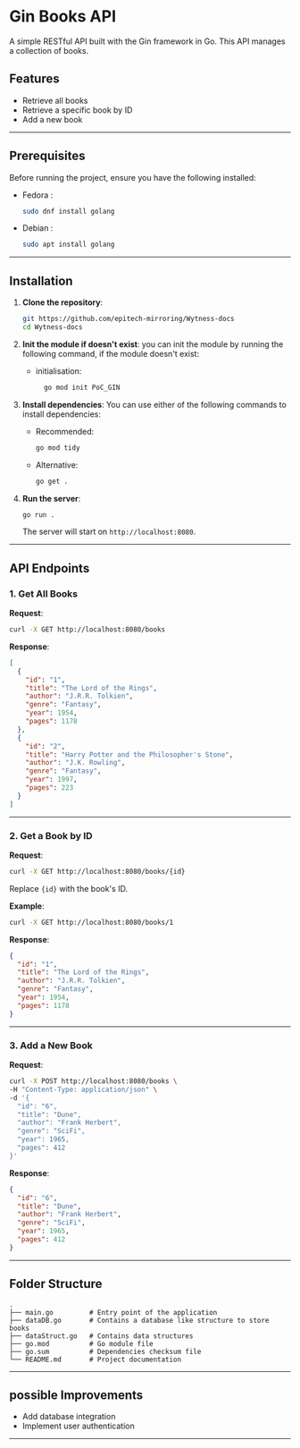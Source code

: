 
# Gin Books API

A simple RESTful API built with the Gin framework in Go. This API manages a collection of books.

## Features
- Retrieve all books
- Retrieve a specific book by ID
- Add a new book

---

## Prerequisites
Before running the project, ensure you have the following installed:
- Fedora :
    ```bash
    sudo dnf install golang
    ```
- Debian :
    ```bash
    sudo apt install golang
    ```

---

## Installation

1. **Clone the repository**:
   ```bash
   git https://github.com/epitech-mirroring/Wytness-docs
   cd Wytness-docs
   ```

2. **Init the module if doesn't exist**:
    you can init the module by running the following command, if the module doesn't exist:
    - initialisation:
      ```bash
        go mod init PoC_GIN
      ```

3. **Install dependencies**:
   You can use either of the following commands to install dependencies:
    - Recommended:
      ```bash
      go mod tidy
      ```
    - Alternative:
      ```bash
      go get .
      ```

4. **Run the server**:
   ```bash
   go run .
   ```

   The server will start on `http://localhost:8080`.

---

## API Endpoints

### 1. **Get All Books**
**Request**:
   ```bash
   curl -X GET http://localhost:8080/books
   ```
**Response**:
   ```json
   [
     {
       "id": "1",
       "title": "The Lord of the Rings",
       "author": "J.R.R. Tolkien",
       "genre": "Fantasy",
       "year": 1954,
       "pages": 1178
     },
     {
       "id": "2",
       "title": "Harry Potter and the Philosopher's Stone",
       "author": "J.K. Rowling",
       "genre": "Fantasy",
       "year": 1997,
       "pages": 223
     }
   ]
   ```

---

### 2. **Get a Book by ID**
**Request**:
   ```bash
   curl -X GET http://localhost:8080/books/{id}
   ```
Replace `{id}` with the book's ID.

**Example**:
   ```bash
   curl -X GET http://localhost:8080/books/1
   ```
**Response**:
   ```json
   {
     "id": "1",
     "title": "The Lord of the Rings",
     "author": "J.R.R. Tolkien",
     "genre": "Fantasy",
     "year": 1954,
     "pages": 1178
   }
   ```

---

### 3. **Add a New Book**
**Request**:
   ```bash
   curl -X POST http://localhost:8080/books \
   -H "Content-Type: application/json" \
   -d '{
     "id": "6",
     "title": "Dune",
     "author": "Frank Herbert",
     "genre": "SciFi",
     "year": 1965,
     "pages": 412
   }'
   ```
**Response**:
   ```json
   {
     "id": "6",
     "title": "Dune",
     "author": "Frank Herbert",
     "genre": "SciFi",
     "year": 1965,
     "pages": 412
   }
   ```

---

## Folder Structure
```plaintext
.
├── main.go         # Entry point of the application
├── dataDB.go       # Contains a database like structure to store books
├── dataStruct.go   # Contains data structures
├── go.mod          # Go module file
├── go.sum          # Dependencies checksum file
└── README.md       # Project documentation
```

---

## possible Improvements
- Add database integration
- Implement user authentication

---
